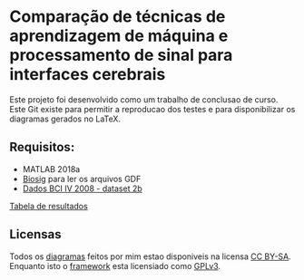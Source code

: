 # Comparação de técnicas de aprendizagem de máquina e processamento de sinal para interfaces cerebrais

Este projeto foi desenvolvido como um trabalho de conclusao de curso. Este Git existe para permitir a reproducao dos testes e para disponibilizar os diagramas gerados no LaTeX. 
## Requisitos:
* MATLAB 2018a
* [Biosig](http://biosig.sourceforge.net/download.html) para ler os arquivos GDF
* [Dados BCI IV 2008 - dataset 2b](http://www.bbci.de/competition/iv/#datasets)

[Tabela de resultados](https://github.com/ottoglass/TCC-BCI/blob/main/Tabela%20de%20Resultados.ods)
## Licensas
Todos os [diagramas](https://github.com/ottoglass/TCC-BCI/tree/main/TCC/diagramas) feitos por mim estao disponiveis na licensa [CC BY-SA](https://creativecommons.org/licenses/by-sa/4.0/legalcode). Enquanto isto o [framework](https://github.com/ottoglass/TCC-BCI/tree/main/Framework/%2BBCISTD) esta licensiado como [GPLv3](https://www.gnu.org/licenses/gpl-3.0.en.html).
